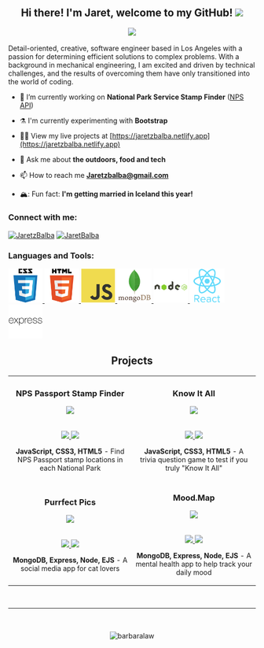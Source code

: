 <h2 align="center">
  Hi there! I'm Jaret, welcome to my GitHub!
  <img src="https://media.giphy.com/media/hvRJCLFzcasrR4ia7z/giphy.gif" width="28">
</h2>

<p align="center"><img src="https://readme-typing-svg.herokuapp.com?duration=5000&center=true&vCenter=true&width=500&lines=Software+Engineer+%7C+Web+Developer;Based+in+Los+Angeles%2C+CA+or+Remote!;Always+learning+new+things!"></p>

<p align="left">Detail-oriented, creative, software engineer based in Los Angeles with a passion for determining efficient solutions to complex problems. With a background in mechanical engineering, I am excited and driven by technical challenges, and the results of overcoming them have only transitioned into the world of coding.</p>

- :construction: I’m currently working on **National Park Service Stamp Finder** ([NPS API](https://github.com/Jaretzbalba/NPS-Passport-Stamp-Finder))

- :alembic: I'm currently experimenting with **Bootstrap**

- :man_technologist: View my live projects at [https://jaretzbalba.netlify.app](https://jaretzbalba.netlify.app)

- 💬 Ask me about **the outdoors, food and tech**

- 📫 How to reach me **Jaretzbalba@gmail.com**

- 🏔️: Fun fact: **I'm getting married in Iceland this year!**

<h3 align="left">Connect with me:</h3>
<p align="left">
<a href="https://twitter.com/JaretBalba" target="blank"><img align="center" src="https://upload.wikimedia.org/wikipedia/commons/4/4f/Twitter-logo.svg" alt="JaretzBalba" height="50" width="50" /></a>
<a href="https://www.linkedin.com/in/jaret-z-balba/" target="blank"><img align="center" src="https://upload.wikimedia.org/wikipedia/commons/c/ca/LinkedIn_logo_initials.png" alt="JaretBalba" height="50" width="50" /></a>
</p>

<h3 align="left">Languages and Tools:</h3>
<p align="left"> <a href="https://developer.mozilla.org/en-US/docs/Web/CSS" target="_blank"> <img src="https://raw.githubusercontent.com/devicons/devicon/master/icons/css3/css3-original-wordmark.svg" alt="css3" width="70" height="70"/> </a> <a href="https://developer.mozilla.org/en-US/docs/Web/HTML" target="_blank"> <img src="https://raw.githubusercontent.com/devicons/devicon/master/icons/html5/html5-original-wordmark.svg" alt="html5" width="70" height="70"/> </a> <a href="https://developer.mozilla.org/en-US/docs/Web/JavaScript" target="_blank"> <img src="https://raw.githubusercontent.com/devicons/devicon/master/icons/javascript/javascript-original.svg" alt="javascript" width="70" height="70"/> </a> <a href="https://www.mongodb.com/" target="_blank"> <img src="https://raw.githubusercontent.com/devicons/devicon/master/icons/mongodb/mongodb-original-wordmark.svg" alt="mongodb" width="70" height="70"/> </a> <a href="https://nodejs.org" target="_blank"> <img src="https://raw.githubusercontent.com/devicons/devicon/master/icons/nodejs/nodejs-original-wordmark.svg" alt="nodejs" width="70" height="70"/> </a> <a href="https://reactjs.org/" target="_blank"> <img src="https://raw.githubusercontent.com/devicons/devicon/master/icons/react/react-original-wordmark.svg" alt="react" width="70" height="70"/> </a> <a href="https://expressjs.com" target="_blank"> <img src="https://raw.githubusercontent.com/devicons/devicon/master/icons/express/express-original-wordmark.svg" alt="express" width="70" height="70"/> </a> </p>

<!-- PROJECTS -->

<h2 align="center" color="white">Projects</h2>
<div align="center">
	<table>
		<tr>
			<!--project 1 -->
			<td width="50%">
				<h3 align="center" color="white">NPS Passport Stamp Finder</h2>
				<div align="center" > 
					<a href="https://npsstampfinder.netlify.app/">
						<img src="https://user-images.githubusercontent.com/93153059/168644155-bac68013-3b5d-416c-a135-6b39ce1bed4f.png" height="200px" />
					</a>
					<br>
					<br>
					<p>
                        <!--repo --> 
						<a href='https://github.com/Jaretzbalba/NPS-Passport-Stamp-Finder'>
							<img src="https://img.shields.io/badge/Repo-lightgrey?style=for-the-badge&logo=github"/>
						</a>  
                        <!--live site --> 
						<a href="https://npsstampfinder.netlify.app/">
							<img src="https://img.shields.io/badge/-live_site-green?style=for-the-badge&color=FE7500"/>
						</a>	
					</p>
					<p><strong>JavaScript, CSS3, HTML5</strong> - Find NPS Passport stamp locations in each National Park</p>
				</div>
			</td>
			<!--project 2 -->
			<td width="50%">
				<h3 align="center" color="white">Know It All</h2>
				<div align="center" > 
					<a href="https://dailytriviaquestion.netlify.app/">
						<img src="https://user-images.githubusercontent.com/93153059/168650294-618692c2-770a-4cb9-9e32-fafcd68cd881.png" height="200px" />
					</a>
					<br>
					<br>
					<p>
                        <!--repo --> 
						<a href='https://github.com/Jaretzbalba/Daily-Trivia-Question/blob/main/README.md'>
							<img src="https://img.shields.io/badge/Repo-lightgrey?style=for-the-badge&logo=github"/>
						</a>  
                        <!--live site --> 
						<a href="https://dailytriviaquestion.netlify.app/">
							<img src="https://img.shields.io/badge/-live_site-green?style=for-the-badge&color=FE7500"/>
						</a>	
					</p>
					<p><strong>JavaScript, CSS3, HTML5</strong> - A trivia question game to test if you truly "Know It All"</p>
				</div>
			</td>
		<tr>
			<!--project 3 -->
			<td width="50%">
				<h3 align="center" color="white">Purrfect Pics </h2>
				<div align="center" > 
					<a href="https://purrfect-pics.onrender.com/">
						<img src="https://user-images.githubusercontent.com/93153059/168647977-da99b251-9a09-467f-bb21-32f7d97510e2.png" height="200px" />
					</a>
					<br>
					<br>
					<p>
                        <!--repo --> 
						<a href='https://github.com/Jaretzbalba/Purrfect-Pics'>
							<img src="https://img.shields.io/badge/Repo-lightgrey?style=for-the-badge&logo=github"/>
						</a>  
                        <!--live site --> 
						<a href="https://purrfect-pics.onrender.com/">
							<img src="https://img.shields.io/badge/-live_site-green?style=for-the-badge&color=FE7500"/>
						</a>	
					</p>
					<p><strong>MongoDB, Express, Node, EJS</strong> - A social media app for cat lovers</p>
				</div>
			</td>
			<!--project 4 -->
			<td width="50%">
				<h3 align="center" color="white">Mood.Map</h2>
				<div align="center" > 
					<a href="https://mood-map.onrender.com/">
						<img src="[screencapture-localhost-4000-2023-01-06-09_04_39.pdf](https://github.com/Jaretzbalba/Jaretzbalba/files/10406241/screencapture-localhost-4000-2023-01-06-09_04_39.pdf)
" height="200px" />
					</a>
					<br>
					<br>
					<p>
                        <!--repo --> 
						<a href='https://github.com/Jaretzbalba/MoodMap'>
							<img src="https://img.shields.io/badge/Repo-lightgrey?style=for-the-badge&logo=github"/>
						</a>  
                        <!--live site --> 
						<a href="https://mood-map.onrender.com/">
							<img src="https://img.shields.io/badge/-live_site-green?style=for-the-badge&color=FE7500"/>
						</a>	
					</p>
					<p><strong>MongoDB, Express, Node, EJS</strong> - A mental health app to help track your daily mood</p>
				</div>
			</td>
	</table>
</div>
<br />

---

<br>

<!-- <p>&nbsp;<img align="center" src="https://github-readme-stats.vercel.app/api?username=Jaretzbalba&show_icons=true&theme=vue-dark&locale=en" alt="barbaralaw" /></p> -->


<p align="center"><img align="center" src="https://github-readme-streak-stats.herokuapp.com/?user=Jaretzbalba&theme=vue-dark" alt="barbaralaw" /></p>
<!---
Jaretzbalba/Jaretzbalba is a ✨ special ✨ repository because its `README.md` (this file) appears on your GitHub profile.
You can click the Preview link to take a look at your changes.
--->

